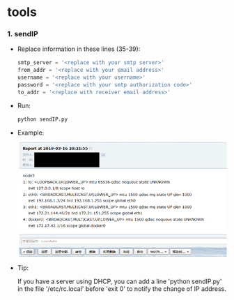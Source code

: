 # tools

### 1. sendIP

- Replace information in these lines (35-39):

  ```python
  smtp_server = '<replace with your smtp server>'
  from_addr = '<replace with your email address>'
  username = '<replace with your username>'
  password = '<replace with your smtp authorization code>'
  to_addr = '<replace with receiver email address>'
  ```


- Run:

  ```bash
  python sendIP.py
  ```


- Example:

  ![sendIPexample](https://github.com/leon-zheng/tools/blob/master/sendIPexample.PNG)

- Tip:

  If you have a server using DHCP, you can add a line 'python sendIP.py' in the file '/etc/rc.local' before 'exit 0' to notify the change of IP address.
